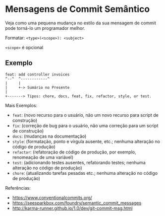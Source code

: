 # Mensagens de Commit Semântico

Veja como uma pequena mudança no estilo da sua mensagem de commit pode torná-lo um programador melhor.

Formatar: `<type>(<scope>): <subject>`

`<scope>` é opcional

## Exemplo

```
feat: add controller invoices
^--^  ^------------^
|     |
|     +-> Sumário no Presente
|
+-------> Tipos: chore, docs, feat, fix, refactor, style, or test.
```

Mais Exemplos:

- `feat`: (novo recurso para o usuário, não um novo recurso para script de construção)
- `fix`: (correção de bug para o usuário, não uma correção para um script de construção)
- `docs`: (mudanças na documentação)
- `style`: (formatação, ponto e vírgula ausente, etc.; nenhuma alteração no código de produção)
- `refactor`: (refatoração de código de produção, por exemplo, renomeação de uma variável)
- `test`: (adicionando testes ausentes, refatorando testes; nenhuma alteração no código de produção)
- `chore`: (atualizando tarefas pesadas etc.; nenhuma alteração no código de produção)

Referências:

- https://www.conventionalcommits.org/
- https://seesparkbox.com/foundry/semantic_commit_messages
- http://karma-runner.github.io/1.0/dev/git-commit-msg.html